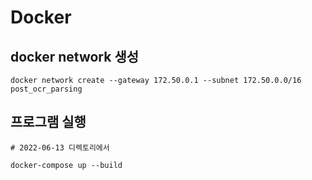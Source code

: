 # Docker

## docker network 생성 
```
docker network create --gateway 172.50.0.1 --subnet 172.50.0.0/16 post_ocr_parsing
```

## 프로그램 실행
```
# 2022-06-13 디렉토리에서   

docker-compose up --build
```